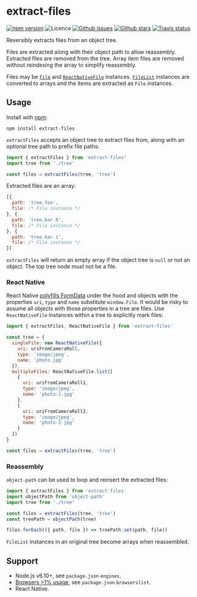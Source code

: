 # extract-files

[![npm version](https://img.shields.io/npm/v/extract-files.svg)](https://npm.im/extract-files) ![Licence](https://img.shields.io/npm/l/extract-files.svg) [![Github issues](https://img.shields.io/github/issues/jaydenseric/extract-files.svg)](https://github.com/jaydenseric/extract-files/issues) [![Github stars](https://img.shields.io/github/stars/jaydenseric/extract-files.svg)](https://github.com/jaydenseric/extract-files/stargazers) [![Travis status](https://img.shields.io/travis/jaydenseric/extract-files.svg)](https://travis-ci.org/jaydenseric/extract-files)

Reversibly extracts files from an object tree.

Files are extracted along with their object path to allow reassembly. Extracted files are removed from the tree. Array item files are removed without reindexing the array to simplify reassembly.

Files may be [`File`](https://developer.mozilla.org/en/docs/Web/API/File) and [`ReactNativeFile`](https://github.com/jaydenseric/extract-files#react-native) instances. [`FileList`](https://developer.mozilla.org/en/docs/Web/API/FileList) instances are converted to arrays and the items are extracted as `File` instances.

## Usage

Install with [npm](https://npmjs.com):

```
npm install extract-files
```

`extractFiles` accepts an object tree to extract files from, along with an optional tree path to prefix file paths:

```js
import { extractFiles } from 'extract-files'
import tree from './tree'

const files = extractFiles(tree, 'tree')
```

Extracted files are an array:

```js
[{
  path: 'tree.foo',
  file: /* File instance */
}, {
  path: 'tree.bar.0',
  file: /* File instance */
}, {
  path: 'tree.bar.1',
  file: /* File instance */
}]
```

`extractFiles` will return an empty array if the object tree is `null` or not an object. The top tree node must not be a file.

### React Native

React Native [polyfills FormData](https://github.com/facebook/react-native/blob/v0.45.1/Libraries/Network/FormData.js) under the hood and objects with the properties `uri`, `type` and `name` substitute `window.File`. It would be risky to assume all objects with those properties in a tree are files. Use `ReactNativeFile` instances within a tree to explicitly mark files:

```js
import { extractFiles, ReactNativeFile } from 'extract-files'

const tree = {
  singleFile: new ReactNativeFile({
    uri: uriFromCameraRoll,
    type: 'image/jpeg',
    name: 'photo.jpg'
  }),
  multipleFiles: ReactNativeFile.list([
    {
      uri: uriFromCameraRoll1,
      type: 'image/jpeg',
      name: 'photo-1.jpg'
    },
    {
      uri: uriFromCameraRoll2,
      type: 'image/jpeg',
      name: 'photo-2.jpg'
    }
  ])
}

const files = extractFiles(tree, 'tree')
```

### Reassembly

`object-path` can be used to loop and reinsert the extracted files:

```js
import { extractFiles } from 'extract-files'
import objectPath from 'object-path'
import tree from './tree'

const files = extractFiles(tree, 'tree')
const treePath = objectPath(tree)

files.forEach(({ path, file }) => treePath.set(path, file))
```

`FileList` instances in an original tree become arrays when reassembled.

## Support

* Node.js v6.10+, see `package.json` `engines`.
* [Browsers >1% usage](http://browserl.ist/?q=%3E1%25), see `package.json` `browserslist`.
* React Native.
